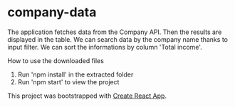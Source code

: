 # company-data

The application fetches data from the Company API. Then the results are displayed in the table. We can search data by the company name thanks to input filter. We can sort the informations by column 'Total income'.

How to use the downloaded files

1. Run 'npm install' in the extracted folder
2. Run 'npm start' to view the project

This project was bootstrapped with [Create React App](https://github.com/facebook/create-react-app).
